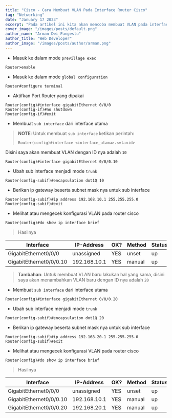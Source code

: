 ```yaml
---
title: "Cisco - Cara Membuat VLAN Pada Interface Router Cisco"
tag: "Networking"
date: "January 17 2023"
excerpt: "Pada artikel ini kita akan mencoba membuat VLAN pada interface router cisco"
cover_image: "/images/posts/default.png"
author_name: "Arman Dwi Pangestu"
author_title: "Web Developer"
author_image: "/images/posts/author/arman.png"
---
```


- Masuk ke dalam mode `previllage exec`

```shell
Router>enable
```

- Masuk ke dalam mode `global configuration`

```shell
Router#configure terminal
```

- Aktifkan Port Router yang dipakai

```shell
Router(config)#interface gigabitEthernet 0/0/0
Router(config-if)#no shutdown
Router(config-if)#exit
```

- Membuat `sub interface` dari interface utama

> **NOTE**: Untuk membuat `sub interface` ketikan perintah:
>
> ```shell
> Router(config)#interface <interface_utama>.<vlanid>
> ```

Disini saya akan membuat VLAN dengan ID nya adalah `10`

```shell
Router(config)#interface gigabitEthernet 0/0/0.10
```

- Ubah sub interface menjadi mode `trunk`

```shell
Router(config-subif)#encapsulation dot1Q 10
```

- Berikan ip gateway beserta subnet mask nya untuk sub interface

```shell
Router(config-subif)#ip address 192.168.10.1 255.255.255.0
Router(config-subif)#exit
```

- Melihat atau mengecek konfigurasi VLAN pada router cisco

```shell
Router(config)#do show ip interface brief
```

> Hasilnya

<div class="table-responsive rounded">
<table class="table table-dark table-striped table-bordered">
   <thead>
      <tr>
         <th scope="col">Interface</th>
         <th scope="col">IP-Address</th>
         <th scope="col">OK?</th>
         <th scope="col">Method</th>
         <th scope="col">Status</th>
         <th scope="col">Protocol</th>
      </tr>
   </thead>
   <tbody>
      <tr>
         <td>GigabitEthernet0/0/0</td>
         <td>unassigned</td>
         <td>YES</td>
         <td>unset</td>
         <td>up</td>
         <td>up</td>
      </tr>
      <tr>
         <td>GigabitEthernet0/0/0.10</td>
         <td>192.168.10.1</td>
         <td>YES</td>
         <td>manual</td>
         <td>up</td>
         <td>up</td>
      </tr>
   </tbody>
</table>
</div>

> **Tambahan**: Untuk membuat VLAN baru lakukan hal yang sama, disini saya akan menambahkan VLAN baru dengan ID nya adalah `20`

- Membuat `sub interface` dari interface utama

```shell
Router(config)#interface gigabitEthernet 0/0/0.20
```

- Ubah sub interface menjadi mode `trunk`

```shell
Router(config-subif)#encapsulation dot1Q 20
```

- Berikan ip gateway beserta subnet mask nya untuk sub interface

```shell
Router(config-subif)#ip address 192.168.20.1 255.255.255.0
Router(config-subif)#exit
```

- Melihat atau mengecek konfigurasi VLAN pada router cisco

```shell
Router(config)#do show ip interface brief
```

> Hasilnya

<div class="table-responsive rounded">
<table class="table table-dark table-striped table-bordered">
   <thead>
      <tr>
         <th scope="col">Interface</th>
         <th scope="col">IP-Address</th>
         <th scope="col">OK?</th>
         <th scope="col">Method</th>
         <th scope="col">Status</th>
         <th scope="col">Protocol</th>
      </tr>
   </thead>
   <tbody>
      <tr>
         <td>GigabitEthernet0/0/0</td>
         <td>unassigned</td>
         <td>YES</td>
         <td>unset</td>
         <td>up</td>
         <td>up</td>
      </tr>
      <tr>
         <td>GigabitEthernet0/0/0.10</td>
         <td>192.168.10.1</td>
         <td>YES</td>
         <td>manual</td>
         <td>up</td>
         <td>up</td>
      </tr>
      <tr>
         <td>GigabitEthernet0/0/0.20</td>
         <td>192.168.20.1</td>
         <td>YES</td>
         <td>manual</td>
         <td>up</td>
         <td>up</td>
      </tr>
   </tbody>
</table>
</div>
